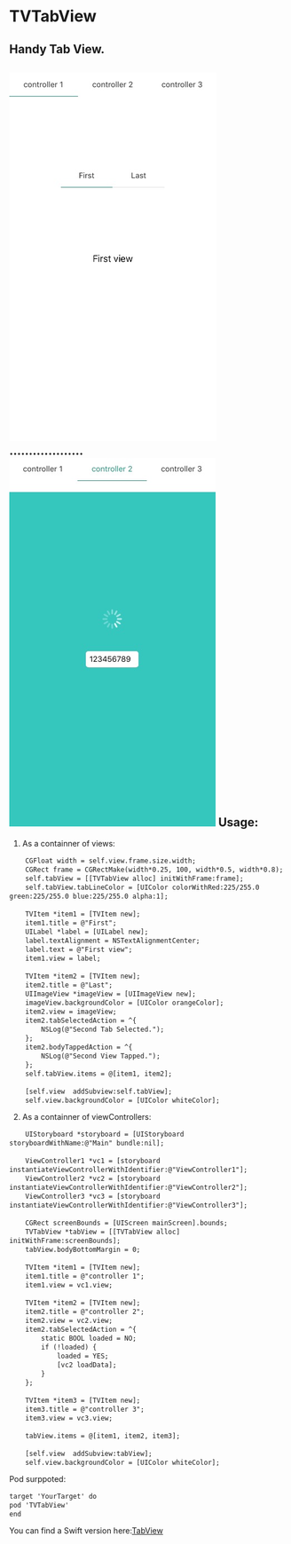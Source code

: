# TVTabView
Handy Tab View.
---
![TV1](https://github.com/DingHub/ScreenShots/blob/master/TVTabView/1.png)................... ![TV0](https://github.com/DingHub/ScreenShots/blob/master/TVTabView/0.png)
Usage:
---
1. As a containner of views:
```
    CGFloat width = self.view.frame.size.width;
    CGRect frame = CGRectMake(width*0.25, 100, width*0.5, width*0.8);
    self.tabView = [[TVTabView alloc] initWithFrame:frame];
    self.tabView.tabLineColor = [UIColor colorWithRed:225/255.0 green:225/255.0 blue:225/255.0 alpha:1];
    
    TVItem *item1 = [TVItem new];
    item1.title = @"First";
    UILabel *label = [UILabel new];
    label.textAlignment = NSTextAlignmentCenter;
    label.text = @"First view";
    item1.view = label;
    
    TVItem *item2 = [TVItem new];
    item2.title = @"Last";
    UIImageView *imageView = [UIImageView new];
    imageView.backgroundColor = [UIColor orangeColor];
    item2.view = imageView;
    item2.tabSelectedAction = ^{
        NSLog(@"Second Tab Selected.");
    };
    item2.bodyTappedAction = ^{
        NSLog(@"Second View Tapped.");
    };
    self.tabView.items = @[item1, item2];
    
    [self.view  addSubview:self.tabView];
    self.view.backgroundColor = [UIColor whiteColor];
```
2. As a containner of viewControllers:
```
    UIStoryboard *storyboard = [UIStoryboard storyboardWithName:@"Main" bundle:nil];
    
    ViewController1 *vc1 = [storyboard instantiateViewControllerWithIdentifier:@"ViewController1"];
    ViewController2 *vc2 = [storyboard instantiateViewControllerWithIdentifier:@"ViewController2"];
    ViewController3 *vc3 = [storyboard instantiateViewControllerWithIdentifier:@"ViewController3"];
    
    CGRect screenBounds = [UIScreen mainScreen].bounds;
    TVTabView *tabView = [[TVTabView alloc] initWithFrame:screenBounds];
    tabView.bodyBottomMargin = 0;
    
    TVItem *item1 = [TVItem new];
    item1.title = @"controller 1";
    item1.view = vc1.view;
    
    TVItem *item2 = [TVItem new];
    item2.title = @"controller 2";
    item2.view = vc2.view;
    item2.tabSelectedAction = ^{
        static BOOL loaded = NO;
        if (!loaded) {
            loaded = YES;
            [vc2 loadData];
        }
    };
    
    TVItem *item3 = [TVItem new];
    item3.title = @"controller 3";
    item3.view = vc3.view;
    
    tabView.items = @[item1, item2, item3];
    
    [self.view  addSubview:tabView];
    self.view.backgroundColor = [UIColor whiteColor];
```
Pod surppoted:
```
target 'YourTarget' do
pod 'TVTabView'
end
```
You can find a Swift version here:[TabView](https://github.com/DingHub/TabView)
